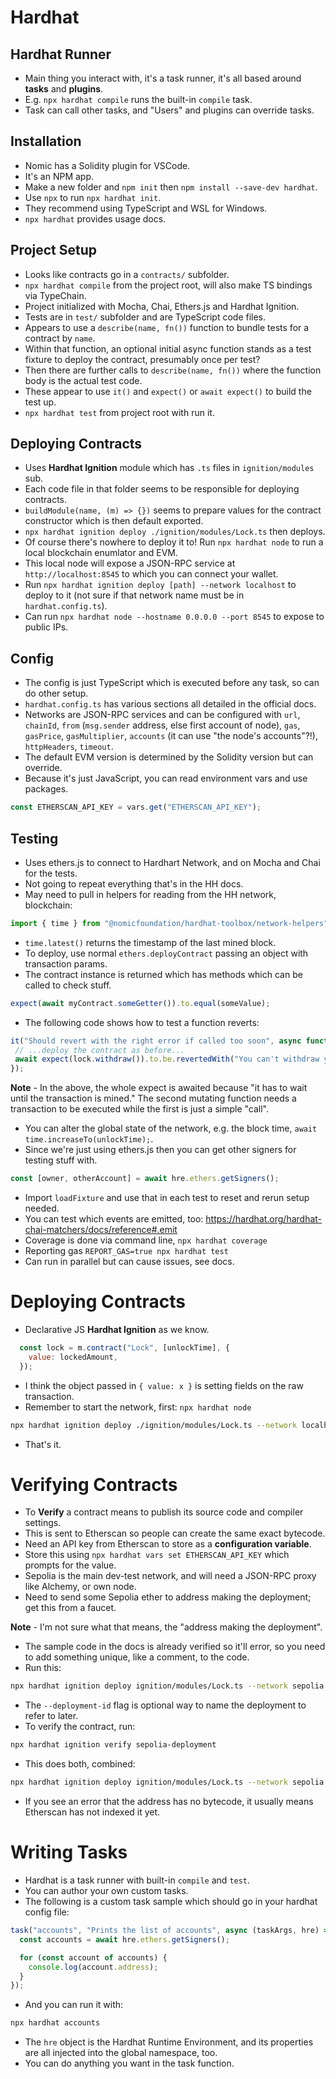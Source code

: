# Hardhat

## Hardhat Runner

 - Main thing you interact with, it's a task runner, it's all based around **tasks** and **plugins**.
 - E.g. `npx hardhat compile` runs the built-in `compile` task.
 - Task can call other tasks, and "Users" and plugins can override tasks.

## Installation

 - Nomic has a Solidity plugin for VSCode.
 - It's an NPM app.
 - Make a new folder and `npm init` then `npm install --save-dev hardhat`.
 - Use `npx` to run `npx hardhat init`.
 - They recommend using TypeScript and WSL for Windows.
 - `npx hardhat` provides usage docs.

## Project Setup

 - Looks like contracts go in a `contracts/` subfolder.
 - `npx hardhat compile` from the project root, will also make TS bindings via TypeChain.
 - Project initialized with Mocha, Chai, Ethers.js and Hardhat Ignition.
 - Tests are in `test/` subfolder and are TypeScript code files.
 - Appears to use a `describe(name, fn())` function to bundle tests for a contract by `name`.
 - Within that function, an optional initial async function stands as a test fixture to deploy the contract, presumably once per test?
 - Then there are further calls to `describe(name, fn())` where the function body is the actual test code.
 - These appear to use `it()` and `expect()` or `await expect()` to build the test up.
 - `npx hardhat test` from project root with run it.

## Deploying Contracts

 - Uses **Hardhat Ignition** module which has `.ts` files in `ignition/modules` sub.
 - Each code file in that folder seems to be responsible for deploying contracts.
 - `buildModule(name, (m) => {})` seems to prepare values for the contract constructor which is then default exported.
 - `npx hardhat ignition deploy ./ignition/modules/Lock.ts` then deploys.
 - Of course there's nowhere to deploy it to! Run `npx hardhat node` to run a local blockchain enumlator and EVM.
 - This local node will expose a JSON-RPC service at `http://localhost:8545` to which you can connect your wallet.
 - Run `npx hardhat ignition deploy [path] --network localhost` to deploy to it (not sure if that network name must be in `hardhat.config.ts`).
 - Can run `npx hardhat node --hostname 0.0.0.0 --port 8545` to expose to public IPs.

## Config

 - The config is just TypeScript which is executed before any task, so can do other setup.
 - `hardhat.config.ts` has various sections all detailed in the official docs.
 - Networks are JSON-RPC services and can be configured with `url`, `chainId`, `from` (`msg.sender` address, else first account of node), `gas`, `gasPrice`, `gasMultiplier`, `accounts` (it can use "the node's accounts"?!), `httpHeaders`, `timeout`.
 - The default EVM version is determined by the Solidity version but can override.
 - Because it's just JavaScript, you can read environment vars and use packages.

 ```js
 const ETHERSCAN_API_KEY = vars.get("ETHERSCAN_API_KEY");
 ```

## Testing

 - Uses ethers.js to connect to Hardhart Network, and on Mocha and Chai for the tests.
 - Not going to repeat everything that's in the HH docs.
 - May need to pull in helpers for reading from the HH network, blockchain:

 ```js
 import { time } from "@nomicfoundation/hardhat-toolbox/network-helpers";
 ```

 - `time.latest()` returns the timestamp of the last mined block.
 - To deploy, use normal `ethers.deployContract` passing an object with transaction params.
 - The contract instance is returned which has methods which can be called to check stuff.

 ```js
 expect(await myContract.someGetter()).to.equal(someValue);
 ```

 - The following code shows how to test a function reverts:

 ```js
 it("Should revert with the right error if called too soon", async function () {
  // ...deploy the contract as before...
  await expect(lock.withdraw()).to.be.revertedWith("You can't withdraw yet");
});
```

**Note** - In the above, the whole expect is awaited because "it has to wait until the transaction is mined." The second mutating function needs a transaction to be executed while the first is just a simple "call".

 - You can alter the global state of the network, e.g. the block time, `await time.increaseTo(unlockTime);`.
 - Since we're just using ethers.js then you can get other signers for testing stuff with.

```js
const [owner, otherAccount] = await hre.ethers.getSigners();
```

 - Import `loadFixture` and use that in each test to reset and rerun setup needed.
 - You can test which events are emitted, too: https://hardhat.org/hardhat-chai-matchers/docs/reference#.emit
 - Coverage is done via command line, `npx hardhat coverage`
 - Reporting gas `REPORT_GAS=true npx hardhat test`
 - Can run in parallel but can cause issues, see docs.

# Deploying Contracts

 - Declarative JS **Hardhat Ignition** as we know.

```js
  const lock = m.contract("Lock", [unlockTime], {
    value: lockedAmount,
  });
```

 - I think the object passed in `{ value: x }` is setting fields on the raw transaction.
 - Remember to start the network, first: `npx hardhat node`

```bash
npx hardhat ignition deploy ./ignition/modules/Lock.ts --network localhost
```

 - That's it.

# Verifying Contracts

 - To **Verify** a contract means to publish its source code and compiler settings.
 - This is sent to Etherscan so people can create the same exact bytecode.
 - Need an API key from Etherscan to store as a **configuration variable**.
 - Store this using `npx hardhat vars set ETHERSCAN_API_KEY` which prompts for the value.
 - Sepolia is the main dev-test network, and will need a JSON-RPC proxy like Alchemy, or own node.
 - Need to send some Sepolia ether to address making the deployment; get this from a faucet.

**Note** - I'm not sure what that means, the "address making the deployment".

 - The sample code in the docs is already verified so it'll error, so you need to add something unique, like a comment, to the code.
 - Run this:

```bash
npx hardhat ignition deploy ignition/modules/Lock.ts --network sepolia --deployment-id sepolia-deployment
```

 - The `--deployment-id` flag is optional way to name the deployment to refer to later.
 - To verify the contract, run:

```bash
npx hardhat ignition verify sepolia-deployment
```

 - This does both, combined:

```bash
npx hardhat ignition deploy ignition/modules/Lock.ts --network sepolia --verify
```

 - If you see an error that the address has no bytecode, it usually means Etherscan has not indexed it yet.

# Writing Tasks

 - Hardhat is a task runner with built-in `compile` and `test`.
 - You can author your own custom tasks.
 - The following is a custom task sample which should go in your hardhat config file:

```js
task("accounts", "Prints the list of accounts", async (taskArgs, hre) => {
  const accounts = await hre.ethers.getSigners();

  for (const account of accounts) {
    console.log(account.address);
  }
});
```

 - And you can run it with:

```bash
npx hardhat accounts
```

 - The `hre` object is the Hardhat Runtime Environment, and its properties are all injected into the global namespace, too.
 - You can do anything you want in the task function.